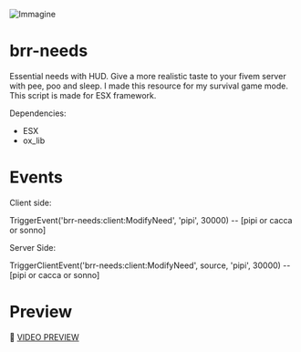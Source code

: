 ![Immagine](https://r2.fivemanage.com/U0ult3ptgFxO6kTpmb6mn/brr-needs.png)

# brr-needs
Essential needs with HUD. Give a more realistic taste to your fivem server with pee, poo and sleep. I made this resource for my survival game mode. This script is made for ESX framework.

Dependencies:
- ESX
- ox_lib

# Events

Client side:

TriggerEvent('brr-needs:client:ModifyNeed', 'pipi', 30000) -- [pipi or cacca or sonno]

Server Side:

TriggerClientEvent('brr-needs:client:ModifyNeed', source, 'pipi', 30000) -- [pipi or cacca or sonno]

# Preview

🎥 [VIDEO PREVIEW](https://www.youtube.com/watch?v=uJ1kJWPaXWw)
